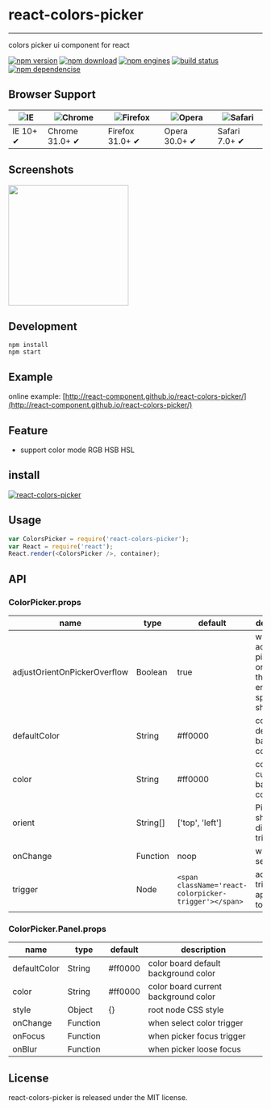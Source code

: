 # react-colors-picker
---

colors picker ui component for react

[![npm version](http://img.shields.io/npm/v/react-colors-picker.svg)](https://www.npmjs.org/package/react-colors-picker) 
[![npm download](http://img.shields.io/npm/dm/react-colors-picker.svg)](https://www.npmjs.org/package/react-colors-picker) 
[![npm engines](http://img.shields.io/node/v/react-colors-picker.svg)](https://www.npmjs.org/package/react-colors-picker) 
[![build status](http://img.shields.io/travis/react-component/react-colors-picker.svg)](https://travis-ci.org/react-component/react-colors-picker) 
[![npm dependencise](https://david-dm.org/react-component/react-colors-picker.svg)](https://david-dm.org/react-component/react-colors-picker)

## Browser Support

|![IE](https://raw.github.com/alrra/browser-logos/master/internet-explorer/internet-explorer_48x48.png) | ![Chrome](https://raw.github.com/alrra/browser-logos/master/chrome/chrome_48x48.png) | ![Firefox](https://raw.github.com/alrra/browser-logos/master/firefox/firefox_48x48.png) | ![Opera](https://raw.github.com/alrra/browser-logos/master/opera/opera_48x48.png) | ![Safari](https://raw.github.com/alrra/browser-logos/master/safari/safari_48x48.png)|
| --- | --- | --- | --- | --- |
| IE 10+ ✔ | Chrome 31.0+ ✔ | Firefox 31.0+ ✔ | Opera 30.0+ ✔ | Safari 7.0+ ✔ |

## Screenshots

<img src=https://cloud.githubusercontent.com/assets/1292082/8275606/8608e8f8-18db-11e5-8d10-703253db2a4f.png width=238 />

## Development

```
npm install
npm start
```

## Example

online example: [http://react-component.github.io/react-colors-picker/](http://react-component.github.io/react-colors-picker/)

## Feature

* support color mode RGB HSB HSL

## install

[![react-colors-picker](https://nodei.co/npm/react-colors-picker.png)](https://npmjs.org/package/react-colors-picker)

## Usage

```js
var ColorsPicker = require('react-colors-picker');
var React = require('react');
React.render(<ColorsPicker />, container);
```

## API

### ColorPicker.props

name|type|default|description
---|---|---|---
adjustOrientOnPickerOverflow|Boolean|true|whether adjust picker orient if there is not enough space to show. 
defaultColor|String|#ff0000|color board default background color
color|String|#ff0000|color board current background color
orient| String[] | ['top', 'left'] | Picker show direction of trigger
onChange| Function | noop | when select color
trigger|Node|`<span className='react-colorpicker-trigger'></span>`|additional trigger appended to picker

### ColorPicker.Panel.props

name|type|default|description
---|---|---|---
defaultColor|String|#ff0000|color board default background color
color|String|#ff0000|color board current background color
style | Object | {} | root node CSS style
onChange|Function| | when select color trigger
onFocus|Function| | when picker focus trigger
onBlur|Function| | when picker loose focus

## License

react-colors-picker is released under the MIT license.
